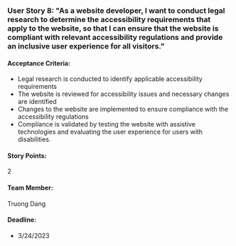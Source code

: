 ### User Story 8: "As a website developer, I want to conduct legal research to determine the accessibility requirements that apply to the website, so that I can ensure that the website is compliant with relevant accessibility regulations and provide an inclusive user experience for all visitors."

#### Acceptance Criteria:
- Legal research is conducted to identify applicable accessibility requirements
- The website is reviewed for accessibility issues and necessary changes are identified
- Changes to the website are implemented to ensure compliance with the accessibility regulations
- Compliance is validated by testing the website with assistive technologies and evaluating the user experience for users with disabilities.

#### Story Points:
2

#### Team Member: 
Truong Dang

#### Deadline: 
- 3/24/2023
